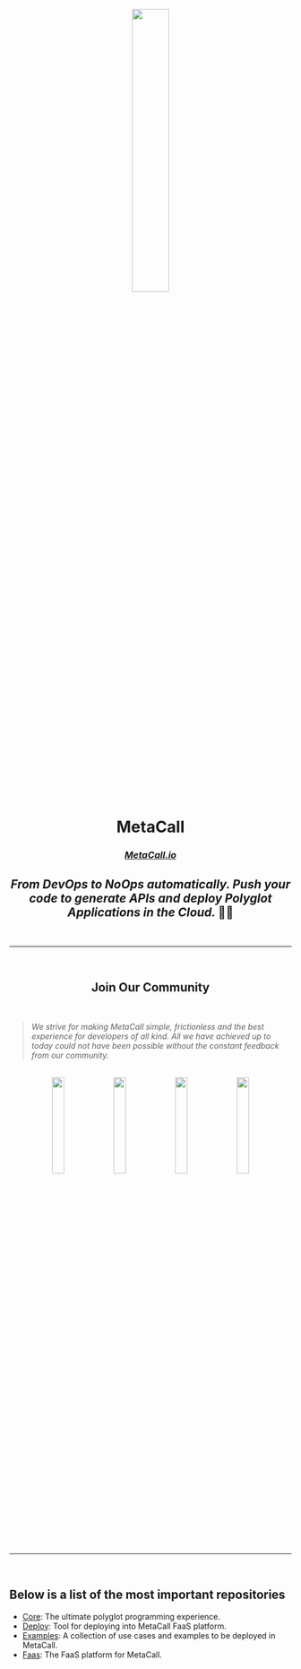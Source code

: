 <p align="center"><a href="https://metacall.io/" target="_blank"><img src="https://github.com/metacall.png" width="36%"></a></p>

<h1 align="center"> <b> MetaCall </b> </h1>

<h3 align="center"><a href="https://metacall.io"><b><i>MetaCall.io</b></i></a></h3>

<h2 align="center"><i>From DevOps to NoOps automatically. Push your code to generate APIs and deploy Polyglot Applications in the Cloud. </i>👨‍💻</h2>

<br>

---

<br>

<h2 align="center"><b> Join Our Community </b></h2>

<br>

> _We strive for making MetaCall simple, frictionless and the best experience for developers of all kind. All we have achieved up to today could not have been possible without the constant feedback from our community._

<br>

<div align="center">
  <a href="https://t.me/joinchat/BMSVbBatp0Vi4s5l4VgUgg" alt="Discord">
    <img src="https://img.shields.io/static/v1?label=MetaCall&message=join&color=blue&logo=telegram&style=flat"width="21%"/></a>

  <a href="https://discord.gg/upwP4mwJWa" alt="Discord">
    <img src="https://img.shields.io/discord/781987805974757426?label=discord&style=flat"width="21%"/></a>

  <a href="https://matrix.to/#/#metacall:matrix.org" alt="Matrix">
    <img src="https://img.shields.io/matrix/metacall:matrix.org?label=matrix&style=flat"width="21%"/></a>

  <a href="https://twitter.com/metacallio" alt="Twitter">
    <img src="https://img.shields.io/twitter/follow/metacallio?label=MetaCall"width="21%" /></a>

</div>

<br>

---

<br>

## Below is a list of the most **important repositories**

- [Core](https://github.com/metacall/core): The ultimate polyglot programming experience.
- [Deploy](https://github.com/metacall/deploy): Tool for deploying into MetaCall FaaS platform.
- [Examples](https://github.com/metacall/examples): A collection of use cases and examples to be deployed in MetaCall.
- [Faas](https://github.com/metacall/faas): The FaaS platform for MetaCall.

<br>

